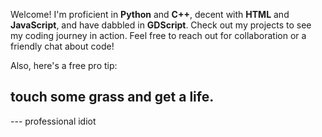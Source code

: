 Welcome! I'm proficient in **Python** and **C++**, decent with **HTML** and **JavaScript**, and have dabbled in **GDScript**. Check out my projects to see my coding journey in action. Feel free to reach out for collaboration or a friendly chat about code!

Also, here's a free pro tip: 
## touch some grass and get a life.
--- professional idiot
